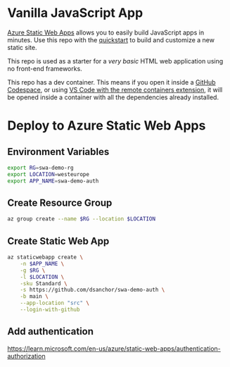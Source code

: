# Vanilla JavaScript App

[Azure Static Web Apps](https://docs.microsoft.com/azure/static-web-apps/overview) allows you to easily build JavaScript apps in minutes. Use this repo with the [quickstart](https://docs.microsoft.com/azure/static-web-apps/getting-started?tabs=vanilla-javascript) to build and customize a new static site.

This repo is used as a starter for a _very basic_ HTML web application using no front-end frameworks.

This repo has a dev container. This means if you open it inside a [GitHub Codespace](https://github.com/features/codespaces), or using [VS Code with the remote containers extension](https://code.visualstudio.com/docs/remote/containers), it will be opened inside a container with all the dependencies already installed.

# Deploy to Azure Static Web Apps

## Environment Variables

```bash	
export RG=swa-demo-rg
export LOCATION=westeurope
export APP_NAME=swa-demo-auth
```

## Create Resource Group

```bash
az group create --name $RG --location $LOCATION
```

## Create Static Web App

```bash
az staticwebapp create \
    -n $APP_NAME \
    -g $RG \
    -l $LOCATION \
    -sku Standard \
    -s https://github.com/dsanchor/swa-demo-auth \
    -b main \
    --app-location "src" \
    --login-with-github 
```

## Add authentication 

https://learn.microsoft.com/en-us/azure/static-web-apps/authentication-authorization

